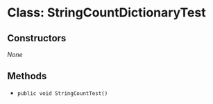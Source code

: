 # Class: StringCountDictionaryTest

## Constructors
_None_

## Methods
- `public void StringCountTest()`

